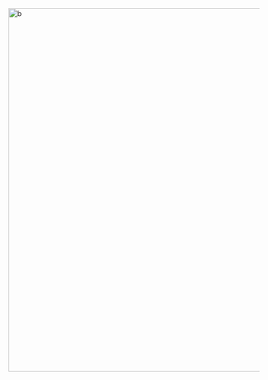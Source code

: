 <img width="740" height="730" alt="b" src="https://github.com/user-attachments/assets/3b4447e7-d71b-47ee-918f-824345f2cf6a" />
